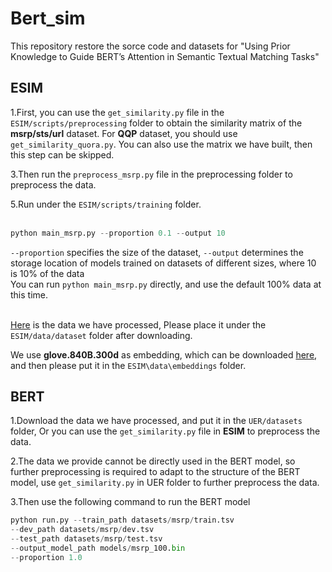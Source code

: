 Bert_sim
====
This repository restore the sorce code and datasets for "Using Prior Knowledge to Guide BERT’s Attention in Semantic Textual Matching Tasks"

ESIM
----
1.First, you can use the `get_similarity.py` file in the `ESIM/scripts/preprocessing` folder to obtain the similarity matrix of the **msrp/sts/url** dataset. For **QQP** dataset, you should use `get_similarity_quora.py`. You can also use the matrix we have built, then this step can be skipped.<br>

3.Then run the `preprocess_msrp.py` file in the preprocessing folder to preprocess the data.<br>

5.Run under the `ESIM/scripts/training` folder. <br><br>
```python
python main_msrp.py --proportion 0.1 --output 10
```
`--proportion` specifies the size of the dataset, `--output` determines the storage location of models trained on datasets of different sizes, where 10 is 10% of the data<br>
You can run `python main_msrp.py` directly, and use the default 100% data at this time.<br><br>

[Here](https://drive.google.com/file/d/1DZxRzZ6giKaZp6q5s44oogjrGLxCKu4N/view?usp=sharing) is the data we have processed, Please place it under the `ESIM/data/dataset` folder after downloading.<br>

We use **glove.840B.300d** as embedding, which can be downloaded [here](https://www.kaggle.com/takuok/glove840b300dtxt?select=glove.840B.300d.txt), and then please put it in the `ESIM\data\embeddings` folder.<br>


BERT
----
1.Download the data we have processed, and put it in the `UER/datasets` folder, Or you can use the `get_similarity.py` file in **ESIM** to preprocess the data.<br>

2.The data we provide cannot be directly used in the BERT model, so further preprocessing is required to adapt to the structure of the BERT model, use `get_similarity.py` in UER folder to further preprocess the data.<br>

3.Then use the following command to run the BERT model<br>
```python
python run.py --train_path datasets/msrp/train.tsv 
--dev_path datasets/msrp/dev.tsv 
--test_path datasets/msrp/test.tsv 
--output_model_path models/msrp_100.bin 
--proportion 1.0
```

